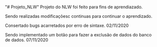 "# Projeto_NLW" 
Projeto do NLW foi feito para fins de aprendiazado.

Sendo realizadas modificaçõesc continuas para continuar o aprendizado.

Consertado bugs acarretados por erro de sintaxe. 02/11/2020

Sendo implementado um botão para fazer a exclusão de dados do banco de dados. 07/11/2020
